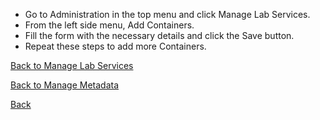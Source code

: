 * Go to Administration in the top menu and click Manage Lab Services.
* From the left side menu, Add Containers.
* Fill the form with the necessary details and click the Save button.
* Repeat these steps to add more Containers.

[Back to Manage Lab Services](https://github.com/hmislk/hmis/wiki/Manage-Lab-Services)

[Back to Manage Metadata](https://github.com/hmislk/hmis/wiki/Manage-Metadata)

[Back](https://github.com/hmislk/hmis/wiki)
